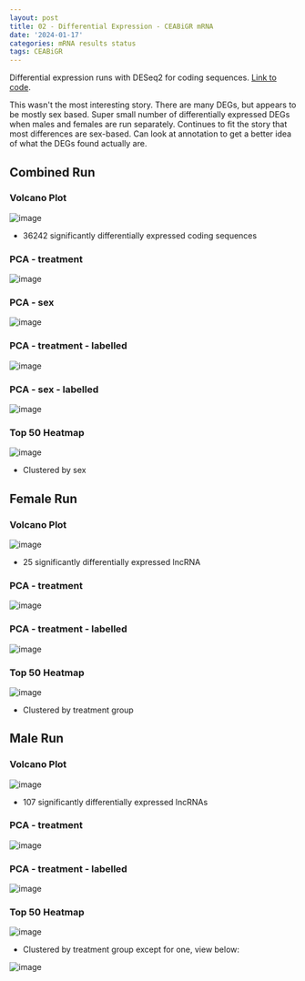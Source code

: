 ```yaml
---
layout: post
title: 02 - Differential Expression - CEABiGR mRNA
date: '2024-01-17'
categories: mRNA results status
tags: CEABiGR
---
```


Differential expression runs with DESeq2 for coding sequences. [Link to code](https://github.com/zbengt/oyster-lnc/blob/main/code/11-mRNA-counts-DESeq2.Rmd).

This wasn't the most interesting story. There are many DEGs, but appears to be mostly sex based. Super small number of differentially expressed DEGs when males and females are run separately. Continues to fit the story that most differences are sex-based. Can look at annotation to get a better idea of what the DEGs found actually are.

## Combined Run

### Volcano Plot
![image](https://github.com/zbengt/zbengt.github.io/blob/master/assets/img/oyster-lnc/02-DE-combined-volcano.png?raw=true)

* 36242 significantly differentially expressed coding sequences

### PCA - treatment
![image](https://github.com/zbengt/zbengt.github.io/blob/master/assets/img/oyster-lnc/02-DE-combined-PCA-treatment.png?raw=true)

### PCA - sex
![image](https://github.com/zbengt/zbengt.github.io/blob/master/assets/img/oyster-lnc/02-DE-combined-PCA-sex.png?raw=true)

### PCA - treatment - labelled
![image](https://github.com/zbengt/zbengt.github.io/blob/master/assets/img/oyster-lnc/02-DE-combined-PCA-treatment-labelled.png?raw=true)

### PCA - sex - labelled
![image](https://github.com/zbengt/zbengt.github.io/blob/master/assets/img/oyster-lnc/02-DE-combined-PCA-sex-labelled.png?raw=true)

### Top 50 Heatmap
![image](https://github.com/zbengt/zbengt.github.io/blob/master/assets/img/oyster-lnc/02-DE-combined-top50-heatmap.png?raw=true)

* Clustered by sex

## Female Run

### Volcano Plot
![image](https://github.com/zbengt/zbengt.github.io/blob/master/assets/img/oyster-lnc/02-DE-female-volcano.png?raw=true)

* 25 significantly differentially expressed lncRNA

### PCA - treatment
![image](https://github.com/zbengt/zbengt.github.io/blob/master/assets/img/oyster-lnc/02-DE-female-PCA.png?raw=true)

### PCA - treatment - labelled
![image](https://github.com/zbengt/zbengt.github.io/blob/master/assets/img/oyster-lnc/02-DE-female-PCA-labelled.png?raw=true)

### Top 50 Heatmap
![image](https://github.com/zbengt/zbengt.github.io/blob/master/assets/img/oyster-lnc/02-DE-female-top50-heatmap.png?raw=true)

* Clustered by treatment group

## Male Run

### Volcano Plot
![image](https://github.com/zbengt/zbengt.github.io/blob/master/assets/img/oyster-lnc/02-DE-male-volcano.png?raw=true)

* 107 significantly differentially expressed lncRNAs

### PCA - treatment
![image](https://github.com/zbengt/zbengt.github.io/blob/master/assets/img/oyster-lnc/02-DE-male-PCA.png?raw=true)

### PCA - treatment - labelled
![image](https://github.com/zbengt/zbengt.github.io/blob/master/assets/img/oyster-lnc/02-DE-male-PCA-labelled.png?raw=true)

### Top 50 Heatmap
![image](https://github.com/zbengt/zbengt.github.io/blob/master/assets/img/oyster-lnc/02-DE-male-heatmap.png?raw=true)

* Clustered by treatment group except for one, view below:

![image](https://github.com/zbengt/zbengt.github.io/blob/master/assets/img/oyster-lnc/02-DE-male-heatmap-treatment.png?raw=true)
